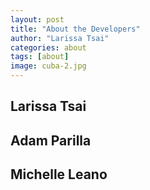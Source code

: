 ```yaml
---
layout: post
title: "About the Developers"
author: "Larissa Tsai"
categories: about
tags: [about]
image: cuba-2.jpg
---
```


## Larissa Tsai

## Adam Parilla

## Michelle Leano
